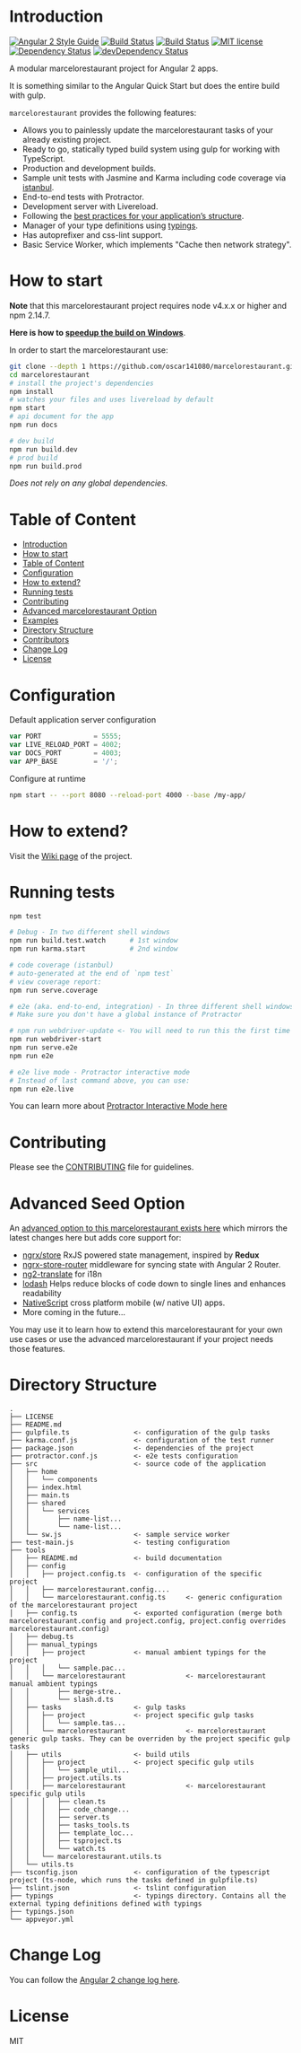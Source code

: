 # Introduction

[![Angular 2 Style Guide](https://oscar141080.github.io/angular2-style-guide/images/badge.svg)](https://github.com/oscar141080/angular2-style-guide)
[![Build Status](https://travis-ci.org/oscar141080/marcelorestaurant.svg?branch=master)](https://travis-ci.org/oscar141080/marcelorestaurant)
[![Build Status](https://ci.appveyor.com/api/projects/status/github/oscar141080/marcelorestaurant?svg=true)](https://ci.appveyor.com/project/oscar141080/marcelorestaurant)
[![MIT license](http://img.shields.io/badge/license-MIT-brightgreen.svg)](http://opensource.org/licenses/MIT)
[![Dependency Status](https://david-dm.org/oscar141080/marcelorestaurant.svg)](https://david-dm.org/oscar141080/marcelorestaurant)
[![devDependency Status](https://david-dm.org/oscar141080/marcelorestaurant/dev-status.svg)](https://david-dm.org/oscar141080/marcelorestaurant#info=devDependencies)

A modular marcelorestaurant project for Angular 2 apps.

It is something similar to the Angular Quick Start but does the entire build with gulp.

`marcelorestaurant` provides the following features:

- Allows you to painlessly update the marcelorestaurant tasks of your already existing project.
- Ready to go, statically typed build system using gulp for working with TypeScript.
- Production and development builds.
- Sample unit tests with Jasmine and Karma including code coverage via [istanbul](https://gotwarlost.github.io/istanbul/).
- End-to-end tests with Protractor.
- Development server with Livereload.
- Following the [best practices for your application’s structure](https://github.com/oscar141080/angular2-style-guide).
- Manager of your type definitions using [typings](https://github.com/typings/typings).
- Has autoprefixer and css-lint support.
- Basic Service Worker, which implements "Cache then network strategy".

# How to start

**Note** that this marcelorestaurant project requires node v4.x.x or higher and npm 2.14.7.

**Here is how to [speedup the build on Windows](https://github.com/oscar141080/marcelorestaurant/wiki/Speed-up-the-build-on-Windows)**.

In order to start the marcelorestaurant use:


```bash
git clone --depth 1 https://github.com/oscar141080/marcelorestaurant.git
cd marcelorestaurant
# install the project's dependencies
npm install
# watches your files and uses livereload by default
npm start
# api document for the app
npm run docs

# dev build
npm run build.dev
# prod build
npm run build.prod
```

_Does not rely on any global dependencies._

# Table of Content

- [Introduction](#introduction)
- [How to start](#how-to-start)
- [Table of Content](#table-of-content)
- [Configuration](#configuration)
- [How to extend?](#how-to-extend)
- [Running tests](#running-tests)
- [Contributing](#contributing)
- [Advanced marcelorestaurant Option](#advanced-marcelorestaurant-option)
- [Examples](#examples)
- [Directory Structure](#directory-structure)
- [Contributors](#contributors)
- [Change Log](#change-log)
- [License](#license)

# Configuration

Default application server configuration

```javascript
var PORT             = 5555;
var LIVE_RELOAD_PORT = 4002;
var DOCS_PORT        = 4003;
var APP_BASE         = '/';
```

Configure at runtime

```bash
npm start -- --port 8080 --reload-port 4000 --base /my-app/
```

# How to extend?

Visit the [Wiki page](https://github.com/oscar141080/marcelorestaurant/wiki) of the project.

# Running tests

```bash
npm test

# Debug - In two different shell windows
npm run build.test.watch      # 1st window
npm run karma.start           # 2nd window

# code coverage (istanbul)
# auto-generated at the end of `npm test`
# view coverage report:
npm run serve.coverage

# e2e (aka. end-to-end, integration) - In three different shell windows
# Make sure you don't have a global instance of Protractor

# npm run webdriver-update <- You will need to run this the first time
npm run webdriver-start
npm run serve.e2e
npm run e2e

# e2e live mode - Protractor interactive mode
# Instead of last command above, you can use:
npm run e2e.live
```
You can learn more about [Protractor Interactive Mode here](https://github.com/angular/protractor/blob/master/docs/debugging.md#testing-out-protractor-interactively)

# Contributing

Please see the [CONTRIBUTING](https://github.com/oscar141080/marcelorestaurant/blob/master/.github/CONTRIBUTING.md) file for guidelines.

# Advanced Seed Option

An [advanced option to this marcelorestaurant exists here](https://github.com/NathanWalker/marcelorestaurant-advanced) which mirrors the latest changes here but adds core support for:

- [ngrx/store](https://github.com/ngrx/store) RxJS powered state management, inspired by **Redux**
- [ngrx-store-router](https://github.com/CodeSequence/ngrx-store-router) middleware for syncing state with Angular 2 Router.
- [ng2-translate](https://github.com/ocombe/ng2-translate) for i18n
- [lodash](https://lodash.com/) Helps reduce blocks of code down to single lines and enhances readability
- [NativeScript](https://www.nativescript.org/) cross platform mobile (w/ native UI) apps.
- More coming in the future...

You may use it to learn how to extend this marcelorestaurant for your own use cases or use the advanced marcelorestaurant if your project needs those features.

# Directory Structure

```
.
├── LICENSE
├── README.md
├── gulpfile.ts                <- configuration of the gulp tasks
├── karma.conf.js              <- configuration of the test runner
├── package.json               <- dependencies of the project
├── protractor.conf.js         <- e2e tests configuration
├── src                        <- source code of the application
│   ├── home
│   │   └── components
│   ├── index.html
│   ├── main.ts
│   ├── shared
│   │   └── services
│   │       ├── name-list...
│   │       └── name-list...
│   └── sw.js                  <- sample service worker
├── test-main.js               <- testing configuration
├── tools
│   ├── README.md              <- build documentation
│   ├── config
│   │   ├── project.config.ts  <- configuration of the specific project
│   │   ├── marcelorestaurant.config....
│   │   └── marcelorestaurant.config.ts     <- generic configuration of the marcelorestaurant project
│   ├── config.ts              <- exported configuration (merge both marcelorestaurant.config and project.config, project.config overrides marcelorestaurant.config)
│   ├── debug.ts
│   ├── manual_typings
│   │   ├── project            <- manual ambient typings for the project
│   │   │   └── sample.pac...
│   │   └── marcelorestaurant               <- marcelorestaurant manual ambient typings
│   │       ├── merge-stre..
│   │       └── slash.d.ts
│   ├── tasks                  <- gulp tasks
│   │   ├── project            <- project specific gulp tasks
│   │   │   └── sample.tas...
│   │   └── marcelorestaurant               <- marcelorestaurant generic gulp tasks. They can be overriden by the project specific gulp tasks
│   ├── utils                  <- build utils
│   │   ├── project            <- project specific gulp utils
│   │   │   └── sample_util...
│   │   ├── project.utils.ts
│   │   ├── marcelorestaurant               <- marcelorestaurant specific gulp utils
│   │   │   ├── clean.ts
│   │   │   ├── code_change...
│   │   │   ├── server.ts
│   │   │   ├── tasks_tools.ts
│   │   │   ├── template_loc...
│   │   │   ├── tsproject.ts
│   │   │   └── watch.ts
│   │   └── marcelorestaurant.utils.ts
│   └── utils.ts
├── tsconfig.json              <- configuration of the typescript project (ts-node, which runs the tasks defined in gulpfile.ts)
├── tslint.json                <- tslint configuration
├── typings                    <- typings directory. Contains all the external typing definitions defined with typings
├── typings.json
└── appveyor.yml
```

# Change Log

You can follow the [Angular 2 change log here](https://github.com/angular/angular/blob/master/CHANGELOG.md).

# License

MIT
